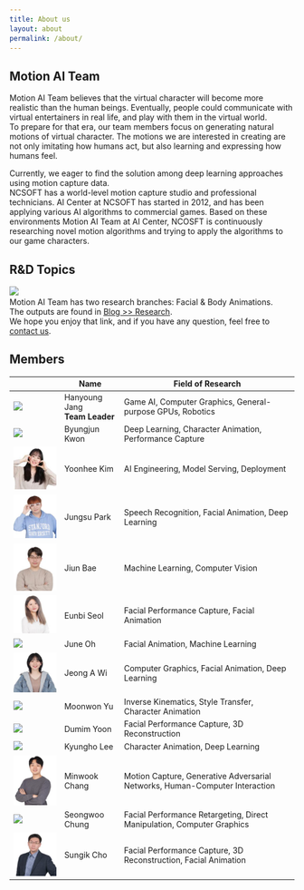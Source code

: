 ```yaml
---
title: About us
layout: about
permalink: /about/
---
```


## Motion AI Team

Motion AI Team believes that the virtual character will become more realistic than the human beings.
Eventually, people could communicate with virtual entertainers in real life, and play with them in the virtual world. <br>
To prepare for that era, our team members focus on generating natural motions of virtual character.
The motions we are interested in creating are not only imitating how humans act, but also learning and expressing how humans feel.

Currently, we eager to find the solution among deep learning approaches using motion capture data. <br>
NCSOFT has a world-level motion capture studio and professional technicians. AI Center at NCSOFT has started in 2012, and has been applying various AI algorithms to commercial games. Based on these environments Motion AI Team at AI Center, NCOSFT is continuously researching novel motion algorithms and trying to apply the algorithms to our game characters. <br>



## R&D Topics

<img width="600" src="/images/posts/2019-04-22-topics.png"> <br>
Motion AI Team has two research branches: Facial & Body Animations. <br>
The outputs are found in <a href="https://nc-moai.github.io/blog/#research"> Blog >> Research</a>. <br>
We hope you enjoy that link, and if you have any question, feel free to <a href="mailto:ncdrjang@ncsoft.com"> contact us</a>. <br>



## Members

|   | Name | Field of Research |
|---|------|-------------------|
| <img src="/images/profiles/ncdrjang.jpg" width="150"> | Hanyoung Jang<br><b>Team Leader</b> | Game AI, Computer Graphics, General-purpose GPUs, Robotics |
| <img src="/images/profiles/requiem4546.png" width="150"> | Byungjun Kwon | Deep Learning, Character Animation, Performance Capture |
| <img src="/images/profiles/yhkim.png" width="150"> | Yoonhee Kim | AI Engineering, Model Serving, Deployment |
| <img src="/images/profiles/dtrca.png" width="150"> | Jungsu Park | Speech Recognition, Facial Animation, Deep Learning |
| <img src="/images/profiles/jiunbae.png" width="150"> | Jiun Bae | Machine Learning, Computer Vision |
| <img src="/images/profiles/eunbi.png" width="150"> | Eunbi Seol | Facial Performance Capture, Facial Animation |
| <img src="/images/profiles/june5.png" width="150"> | June Oh | Facial Animation, Machine Learning |
| <img src="/images/profiles/jaywi.png" width="150"> | Jeong A Wi | Computer Graphics, Facial Animation, Deep Learning |
| <img src="/images/profiles/moonwonyu.png" width="150"> | Moonwon Yu | Inverse Kinematics, Style Transfer, Character Animation |
| <img src="/images/profiles/yoondm.png" width="150"> | Dumim Yoon | Facial Performance Capture, 3D Reconstruction |
| <img src="/images/profiles/whcjs13.png" width="150"> | Kyungho Lee | Character Animation, Deep Learning |
| <img src="/images/profiles/minwook.png" width="150"> | Minwook Chang | Motion Capture, Generative Adversarial Networks, Human-Computer Interaction |
| <img src="/images/profiles/swchung.png" width="150"> | Seongwoo Chung | Facial Performance Retargeting, Direct Manipulation, Computer Graphics |
| <img src="/images/profiles/ncsicho.png" width="150"> | Sungik Cho | Facial Performance Capture, 3D Reconstruction, Facial Animation |